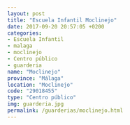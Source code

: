 ```yaml
---
layout: post
title: "Escuela Infantil Moclinejo"
date: 2017-09-20 20:57:05 +0200
categories:
- Escuela Infantil
- malaga
- moclinejo
- Centro público
- guarderia
name: "Moclinejo"
province: "Málaga"
location: "Moclinejo"
code: "29018455"
type: "Centro público"
img: guarderia.jpg
permalink: /guarderias/moclinejo.html
---
```

